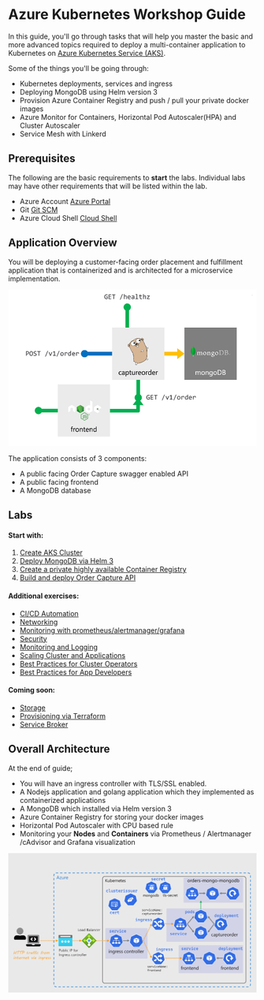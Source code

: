 Azure Kubernetes Workshop Guide 
===

In this guide, you'll go through tasks that will help you master the basic and more advanced topics required to deploy a multi-container application to Kubernetes on [Azure Kubernetes Service (AKS)](https://azure.microsoft.com/en-us/services/kubernetes-service/?wt.mc_id=aksworkshop).

Some of the things you'll be going through:

* Kubernetes deployments, services and ingress
* Deploying MongoDB using Helm version 3
* Provision Azure Container Registry and push / pull your private docker images
* Azure Monitor for Containers, Horizontal Pod Autoscaler(HPA) and Cluster Autoscaler
* Service Mesh with Linkerd

## Prerequisites 
The following are the basic requirements to **start** the labs. Individual labs may have other requirements that will be listed within the lab.

* Azure Account [Azure Portal](https://portal.azure.com)
* Git [Git SCM](https://git-scm.com/downloads)
* Azure Cloud Shell [Cloud Shell](https://shell.azure.com)

## Application Overview
You will be deploying a customer-facing order placement and fulfillment application that is containerized and is architected for a microservice implementation.

![Application overview](/assets/img/application-overview.png "Application overview")

The application consists of 3 components:

* A public facing Order Capture swagger enabled API
* A public facing frontend
* A MongoDB database

## Labs

#### Start with:
1. [Create AKS Cluster](labs/create-aks-cluster/README.md)
2. [Deploy MongoDB via Helm 3](labs/deploy-mongodb/README.md)
3. [Create a private highly available Container Registry](labs/azure-container-registry/README.md)
4. [Build and deploy Order Capture API](labs/ordercapture-api/README.md)

#### Additional exercises:
* [CI/CD Automation](labs/cicd-automation/README.md)
* [Networking](labs/networking/README.md)
* [Monitoring with prometheus/alertmanager/grafana](labs/monitoring/README.md)
* [Security](labs/security/README.md)
* [Monitoring and Logging](labs/monitoring-logging/README.md)
* [Scaling Cluster and Applications](labs/scaling/README.md)
* [Best Practices for Cluster Operators](labs/best-practices/operators/README.md)
* [Best Practices for App Developers](labs/best-practices/appdev/README.md)

#### Coming soon:
* [Storage](labs/storage/README.md)
* [Provisioning via Terraform](labs/terraform-provisioning/README.md)
* [Service Broker](labs/service-broker/README.md)

## Overall Architecture

At the end of guide; 

* You will have an ingress controller with TLS/SSL enabled.
* A Nodejs application and golang application which they implemented as containerized applications
* A MongoDB which installed via Helm version 3
* Azure Container Registry for storing your docker images
* Horizontal Pod Autoscaler with CPU based rule
* Monitoring your **Nodes** and **Containers** via Prometheus / Alertmanager /cAdvisor and Grafana visualization

![Overall architecture](/assets/img/overall-architecture.png "Overall architecture diagram")
